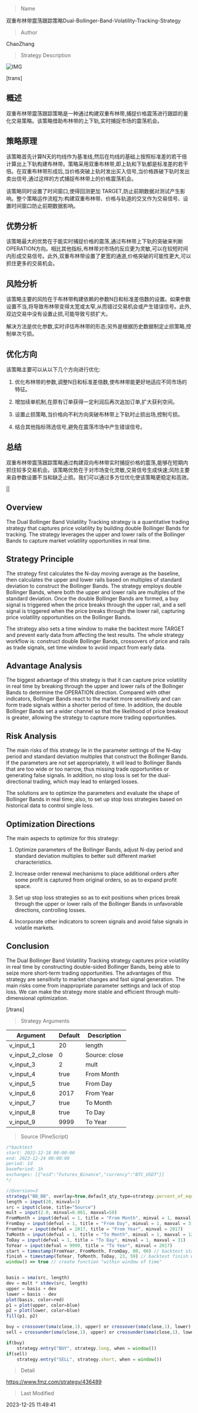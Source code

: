 
> Name

双重布林带震荡跟踪策略Dual-Bollinger-Band-Volatility-Tracking-Strategy

> Author

ChaoZhang

> Strategy Description

![IMG](https://www.fmz.com/upload/asset/860bb07ccc824c5a53.png)

[trans]

## 概述

双重布林带震荡跟踪策略是一种通过构建双重布林带,捕捉价格震荡进行跟踪的量化交易策略。该策略借助布林带的上下轨,实时捕捉市场的震荡机会。

## 策略原理

该策略首先计算N天的均线作为基准线,然后在均线的基础上按照标准差的若干倍计算出上下轨构建布林带。策略采用双重布林带,即上轨和下轨都是标准差的若干倍。在双重布林带形成后,当价格突破上轨时发出买入信号,当价格跌破下轨时发出卖出信号,通过这样的方式捕捉布林带上的价格震荡机会。

该策略同时设置了时间窗口,使得回测更加 TARGET,防止前期数据对测试产生影响。整个策略运作流程为:构建双重布林带、价格与轨道的交叉作为交易信号、设置时间窗口防止前期数据影响。

## 优势分析

该策略最大的优势在于能实时捕捉价格的震荡,通过布林带上下轨的突破来判断OPERATION方向。相比其他指标,布林带对市场的反应更为灵敏,可以在较短时间内形成交易信号。此外,双重布林带设置了更宽的通道,价格突破的可能性更大,可以抓住更多的交易机会。

## 风险分析

该策略主要的风险在于布林带构建依赖的参数N日和标准差倍数的设置。如果参数设置不当,将导致布林带变得太宽或太窄,从而错过交易机会或产生错误信号。此外,双边交易中没有设置止损,可能导致亏损扩大。

解决方法是优化参数,实时评估布林带的形态;另外是根据历史数据制定止损策略,控制单次亏损。

## 优化方向  

该策略主要可以从以下几个方向进行优化:

1. 优化布林带的参数,调整N日和标准差倍数,使布林带能更好地适应不同市场的特征。

2. 增加续单机制,在原有订单获得一定利润后再次追加订单,扩大获利空间。

3. 设置止损策略,当价格向不利方向突破布林带上下轨时止损出场,控制亏损。

4. 结合其他指标筛选信号,避免在震荡市场中产生错误信号。

## 总结

双重布林带震荡跟踪策略通过构建双向布林带实时捕捉价格的震荡,能够在短期内抓住较多交易机会。该策略优势在于对市场变化灵敏,交易信号生成快速;风险主要来自参数设置不当和缺乏止损。我们可以通过多方位优化使该策略更稳定和高效。

||


## Overview

The Dual Bollinger Band Volatility Tracking strategy is a quantitative trading strategy that captures price volatility by building double Bollinger Bands for tracking. The strategy leverages the upper and lower rails of the Bollinger Bands to capture market volatility opportunities in real time.

## Strategy Principle  

The strategy first calculates the N-day moving average as the baseline, then calculates the upper and lower rails based on multiples of standard deviation to construct the Bollinger Bands. The strategy employs double Bollinger Bands, where both the upper and lower rails are multiples of the standard deviation. Once the double Bollinger Bands are formed, a buy signal is triggered when the price breaks through the upper rail, and a sell signal is triggered when the price breaks through the lower rail, capturing price volatility opportunities on the Bollinger Bands.

The strategy also sets a time window to make the backtest more TARGET and prevent early data from affecting the test results. The whole strategy workflow is: construct double Bollinger Bands, crossovers of price and rails as trade signals, set time window to avoid impact from early data.

## Advantage Analysis

The biggest advantage of this strategy is that it can capture price volatility in real time by breaking through the upper and lower rails of the Bollinger Bands to determine the OPERATION direction. Compared with other indicators, Bollinger Bands react to the market more sensitively and can form trade signals within a shorter period of time. In addition, the double Bollinger Bands set a wider channel so that the likelihood of price breakout is greater, allowing the strategy to capture more trading opportunities.

## Risk Analysis  

The main risks of this strategy lie in the parameter settings of the N-day period and standard deviation multiples that construct the Bollinger Bands. If the parameters are not set appropriately, it will lead to Bollinger Bands that are too wide or too narrow, thus missing trade opportunities or generating false signals. In addition, no stop loss is set for the dual-directional trading, which may lead to enlarged losses.

The solutions are to optimize the parameters and evaluate the shape of Bollinger Bands in real time; also, to set up stop loss strategies based on historical data to control single loss.

## Optimization Directions

The main aspects to optimize for this strategy:

1. Optimize parameters of the Bollinger Bands, adjust N-day period and standard deviation multiples to better suit different market characteristics.  

2. Increase order renewal mechanisms to place additional orders after some profit is captured from original orders, so as to expand profit space.

3. Set up stop loss strategies so as to exit positions when prices break through the upper or lower rails of the Bollinger Bands in unfavorable directions, controlling losses.  

4. Incorporate other indicators to screen signals and avoid false signals in volatile markets.

## Conclusion  

The Dual Bollinger Band Volatility Tracking strategy captures price volatility in real time by constructing double-sided Bollinger Bands, being able to seize more short-term trading opportunities. The advantages of this strategy are sensitivity to market changes and fast signal generation. The main risks come from inappropriate parameter settings and lack of stop loss. We can make the strategy more stable and efficient through multi-dimensional optimization.

[/trans]

> Strategy Arguments



|Argument|Default|Description|
|----|----|----|
|v_input_1|20|length|
|v_input_2_close|0|Source: close|high|low|open|hl2|hlc3|hlcc4|ohlc4|
|v_input_3|2|mult|
|v_input_4|true|From Month|
|v_input_5|true|From Day|
|v_input_6|2017|From Year|
|v_input_7|true|To Month|
|v_input_8|true|To Day|
|v_input_9|9999|To Year|


> Source (PineScript)

``` javascript
/*backtest
start: 2022-12-18 00:00:00
end: 2023-12-24 00:00:00
period: 1d
basePeriod: 1h
exchanges: [{"eid":"Futures_Binance","currency":"BTC_USDT"}]
*/

//@version=3
strategy("BB_BB", overlay=true,default_qty_type=strategy.percent_of_equity, default_qty_value=100.0, pyramiding=0)
length = input(20, minval=1)
src = input(close, title="Source")
mult = input(2.0, minval=0.001, maxval=50)
FromMonth = input(defval = 1, title = "From Month", minval = 1, maxval = 12)
FromDay = input(defval = 1, title = "From Day", minval = 1, maxval = 31)
FromYear = input(defval = 2017, title = "From Year", minval = 2017)
ToMonth = input(defval = 1, title = "To Month", minval = 1, maxval = 12)
ToDay = input(defval = 1, title = "To Day", minval = 1, maxval = 31)
ToYear = input(defval = 9999, title = "To Year", minval = 2017)
start = timestamp(FromYear, FromMonth, FromDay, 00, 00) // backtest start window
finish = timestamp(ToYear, ToMonth, ToDay, 23, 59) // backtest finish window
window() => true // create function "within window of time"


basis = sma(src, length)
dev = mult * stdev(src, length)
upper = basis + dev
lower = basis - dev
plot(basis, color=red)
p1 = plot(upper, color=blue)
p2 = plot(lower, color=blue)
fill(p1, p2)

buy = crossover(sma(close,1), upper) or crossover(sma(close,1), lower)
sell = crossunder(sma(close,1), upper) or crossunder(sma(close,1), lower)

if(buy)
    strategy.entry("BUY", strategy.long, when = window())
if(sell)
    strategy.entry("SELL", strategy.short, when = window()) 
```

> Detail

https://www.fmz.com/strategy/436489

> Last Modified

2023-12-25 11:49:41
